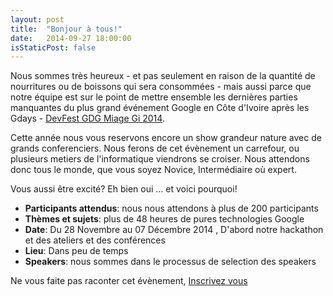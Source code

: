 ```yaml
---
layout: post
title:  "Bonjour à tous!"
date:   2014-09-27 18:00:00
isStaticPost: false
---
```


Nous sommes très heureux - et pas seulement en raison de la quantité de nourritures ou de boissons qui sera consommées - 
mais aussi parce que notre équipe est sur le point de mettre ensemble les dernières parties manquantes du plus grand événement Google en Côte d'Ivoire après les Gdays - [DevFest GDG Miage Gi 2014](http://devfest.gdg.org.ua/). 

Cette année nous vous reservons encore un show grandeur nature avec de grands conferenciers. Nous ferons de cet évènement un carrefour, ou plusieurs metiers de l'informatique viendrons se croiser. Nous attendons donc tous le monde, que vous soyez Novice, Intermédiaire où expert. 

Vous aussi être excité? Eh bien oui ... et voici pourquoi!

* **Participants attendus**: nous nous attendons à plus de 200 participants
* **Thèmes et sujets**: plus de 48 heures de pures technologies Google 
* **Date**: Du 28 Novembre au 07 Décembre 2014 , D'abord notre hackathon et des ateliers et des conférences 
* **Lieu**: Dans peu de temps 
* **Speakers**: nous sommes dans le processus de selection des speakers


Ne vous faite pas raconter cet évènement, [Inscrivez vous]()
